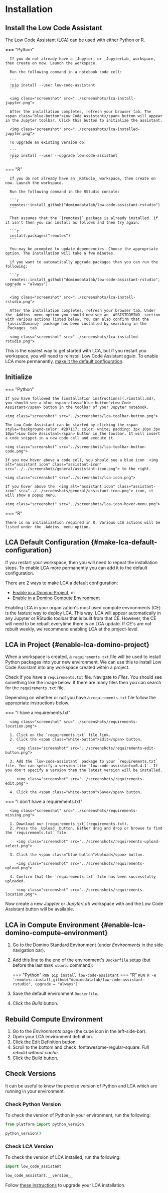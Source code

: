 # Installation

## Install the Low Code Assistant

The Low Code Assistant (LCA) can be used with either Python or R.

=== "Python"

      If you do not already have a _Jupyter_ or _JupyterLab_ workspace, then create on now. Launch the workspace.

      Run the following command in a notebook code cell:

      ```
      !pip install --user low-code-assistant
      ```

      <img class="screenshot" src="../screenshots/lca-install-jupyter.png">

      After the installation completes, refresh your browser tab. The <span class="blue-button">Low Code Assistant</span> button will appear in the Jupyter toolbar. Click this button to initialize the assistant.

      <img class="screenshot" src="../screenshots/lca-installed-jupyter.png">

      To upgrade an existing version do:

      ```
      !pip install --user --upgrade low-code-assistant
      ```

=== "R"

      If you do not already have an _RStudio_ workspace, then create on now. Launch the workspace.

      Run the following command in the RStudio console:

      ```r
      remotes::install_github("dominodatalab/low-code-assistant-rstudio")
      ```

      That assumes that the `{remotes}` package is already installed. if it isn't then you can install as follows and then try again.

      ```r
      install.packages("remotes")
      ```

      You may be prompted to update dependencies. Choose the appropriate option. The installation will take a fwe minutes.

      if you want to automatically upgrade packages then you can run the following:

      ```r
      remotes::install_github("dominodatalab/low-code-assistant-rstudio", upgrade = "always")
      ```

      <img class="screenshot" src="../screenshots/lca-install-rstudio.png">

      After the installation completes, refresh your browser tab. Under the _Addins_ menu option you should now see an _ASSISTDOMINO_ section with various actions listed below. You can also confirm that the `{assistDomino}` package has been installed by searching in the _Packages_ tab.

      <img class="screenshot" src="../screenshots/lca-installed-rstudio.png">

This is the easiest way to get started with LCA, but if you restart you workspace, you will need to reinstall Low Code Assistant again. To enable LCA more permanantly, [make it the default configuration](#make-lca-default-configuration).

## Initialize

=== "Python"

    If you have followed the [installation instructions](./install.md), you should see a blue <span class="blue-button">Low Code Assistant</span> button in the toolbar of your Jupyter notebook.

    <img class="screenshot" src="../screenshots/lca-toolbar-button.png">

    The Low Code Assistant can be started by clicking the <span style="background-color: #2D71C7; color: white; padding: 3px 10px 3px 10px">Low Code Assistant</span> button in the toolbar. It will insert a code snippet in a new code cell and execute it.

    <img class="screenshot" src="../screenshots/lca-toolbar-button-code.png">

    If you now hover above a code cell, you should see a blue icon  <img alt="assistant icon" class="assistant-icon" src="../../screenshots/general/assistant-icon.png"> to the right.

    <img class="screenshot" src="../screenshots/lca-icon.png">

    If you hover above the  <img alt="assistant icon" class="assistant-icon" src="../../screenshots/general/assistant-icon.png"> icon, it will show a popup menu.

    <img class="screenshot" src="../screenshots/lca-icon-hover-menu.png">

=== "R"

    There is no initialization required in R. Various LCA actions will be listed under the _Addins_ menu option.

## LCA Default Configuration {#make-lca-default-configuration}

If you restart your workspace, then you will need to repeat the installation steps. To enable LCA more permanently you can add it to the default configuration.

There are 2 ways to make LCA a default configuration:

 * [Enable in a Domino Project](#enable-lca-domino-project), or
 * [Enable in a Domino Compute Environment](#enable-lca-domino-compute-environment)

Enabling LCA in your organization's most used compute environments (CE) is the fastest way to deploy LCA. This way, LCA will appear automatically in any Jupyter or RStudio toolbar that is built from that CE. However, the CE will need to be rebuilt everytime there is an LCA update. If CE's are not rebuilt weekly, we recommend enabling LCA at the project-level.

## LCA in Project {#enable-lca-domino-project}

When a workspace is created, a `requirements.txt` file will be used to install Python packages into your new environment. 
We can use this to install Low Code Assistant into any workspace created within a project.

Check if you have a `requirements.txt` file. Navigate to _Files_. You should see something like the image below. If there are many files then you can search for the `requirements.txt` file.

Depending on whether or not you have a `requirements.txt` file follow the appropriate instructions below.

=== "I have a requirements.txt"

      <img class="screenshot" src="../screenshots/requirements-location.png">

      1. Click on the `requirements.txt` file link.
      2. Click the <span class="white-button">Edit</span> button.

         <img class="screenshot" src="../screenshots/requirements-edit-button.png">

      3. Add the `low-code-assistant` package to your `requirements.txt` file. You can specify a version like `low-code-assistant==0.4.1`. If you don't specify a version then the latest version will be installed.

         <img class="screenshot" src="../screenshots/requirements-edit.png">

      4. Click the <span class="white-button">Save</span> button.

=== "I don't have a requirements.txt"

      <img class="screenshot" src="../screenshots/requirements-missing.png">

      1. Download our [requirements.txt](requirements.txt).
      2. Press the _Upload_ button. Either drag and drop or browse to find the `requirements.txt` file.

         <img class="screenshot" src="../screenshots/requirements-upload-select.png">

      3. Click the <span class="blue-button">Upload</span> button.
      
         <img class="screenshot" src="../screenshots/requirements-upload.png">

      4. Confirm that the `requirements.txt` file has been successfully uploaded.

         <img class="screenshot" src="../screenshots/requirements-location.png">

Now create a new _Jupyter_ or _JupyterLab_ workspace with and the Low Code Assistant button will be available.

## LCA in Compute Environment {#enable-lca-domino-compute-environment}

1. Go to the Domino Standard Environment (under _Environments_ in the side navigation bar).
2. Add this line to the end of the environment's `Dockerfile` setup (but before the last `USER ubuntu` command):

    === "Python"
        ```
        RUN pip install low-code-assistant
        ```
    === "R"
        ```
        RUN R -e 'remotes::install_github("dominodatalab/low-code-assistant-rstudio", upgrade = "always")'
        ```

3. Save the default environment `Dockerfile`.
4. Click the _Build_ button.

## Rebuild Compute Environment

1. Go to the _Environments_ page (the cube icon in the left-side-bar).
2. Open your LCA environment definition.
3. Click the <span class="white-button">Edit Definition</span> button.
4. Scroll to the bottom and check :fontawesome-regular-square: _Full rebuild without cache_.
5. Click the <span class="white-button">Build</span> button.

## Check Versions

It can be useful to know the precise version of Python and LCA which are running in your environment.

### Check Python Version

To check the version of Python in your environment, run the following:

```python
from platform import python_version

python_version()
```

### Check LCA Version

To check the version of LCA installed, run the following:

```python
import low_code_assistant

low_code_assistant.__version__
```

Follow [these instructions](#enabling-low-code-assistant-in-jupyter) to upgrade your LCA installation.